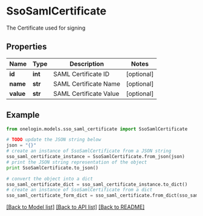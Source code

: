 # SsoSamlCertificate

The Certificate used for signing

## Properties
Name | Type | Description | Notes
------------ | ------------- | ------------- | -------------
**id** | **int** | SAML Certificate ID | [optional] 
**name** | **str** | SAML Certificate Name | [optional] 
**value** | **str** | SAML Certificate Value | [optional] 

## Example

```python
from onelogin.models.sso_saml_certificate import SsoSamlCertificate

# TODO update the JSON string below
json = "{}"
# create an instance of SsoSamlCertificate from a JSON string
sso_saml_certificate_instance = SsoSamlCertificate.from_json(json)
# print the JSON string representation of the object
print SsoSamlCertificate.to_json()

# convert the object into a dict
sso_saml_certificate_dict = sso_saml_certificate_instance.to_dict()
# create an instance of SsoSamlCertificate from a dict
sso_saml_certificate_form_dict = sso_saml_certificate.from_dict(sso_saml_certificate_dict)
```
[[Back to Model list]](../README.md#documentation-for-models) [[Back to API list]](../README.md#documentation-for-api-endpoints) [[Back to README]](../README.md)


